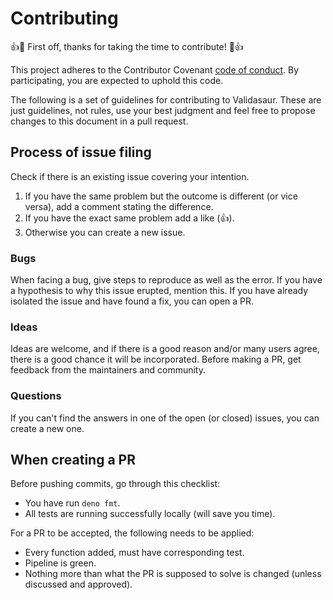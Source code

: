 # Contributing

:+1::tada: First off, thanks for taking the time to contribute! :tada::+1:

This project adheres to the Contributor Covenant [code of conduct](CODE_OF_CONDUCT.md). By participating, you are expected to uphold this code.

The following is a set of guidelines for contributing to Validasaur.
These are just guidelines, not rules, use your best judgment and feel free to
propose changes to this document in a pull request.

## Process of issue filing

Check if there is an existing issue covering your intention.

1. If you have the same problem but the outcome is different (or vice versa), add a comment stating the difference.
2. If you have the exact same problem add a like (:+1:).
3. Otherwise you can create a new issue.

### Bugs

When facing a bug, give steps to reproduce as well as the error. If you have a hypothesis to why this issue erupted, mention this. If you have already isolated the issue and have found a fix, you can open a PR.

### Ideas

Ideas are welcome, and if there is a good reason and/or many users agree, there is a good chance it will be incorporated. Before making a PR, get feedback from the maintainers and community.

### Questions

If you can't find the answers in one of the open (or closed) issues, you can create a new one.

## When creating a PR

Before pushing commits, go through this checklist:

* You have run `deno fmt`.
* All tests are running successfully locally (will save you time).

For a PR to be accepted, the following needs to be applied:

* Every function added, must have corresponding test.
* Pipeline is green.
* Nothing more than what the PR is supposed to solve is changed (unless discussed and approved).
